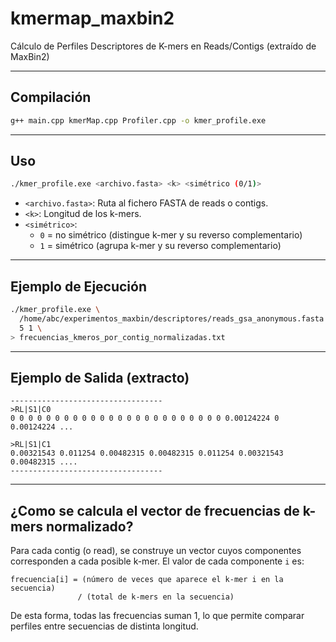 # kmermap_maxbin2

Cálculo de Perfiles Descriptores de K-mers en Reads/Contigs (extraído de MaxBin2)

---

## Compilación

```bash
g++ main.cpp kmerMap.cpp Profiler.cpp -o kmer_profile.exe
```

---

## Uso

```bash
./kmer_profile.exe <archivo.fasta> <k> <simétrico (0/1)>
```

- `<archivo.fasta>`: Ruta al fichero FASTA de reads o contigs.  
- `<k>`: Longitud de los k-mers.  
- `<simétrico>`:  
  - `0` = no simétrico (distingue k-mer y su reverso complementario)  
  - `1` = simétrico (agrupa k-mer y su reverso complementario)  

---

## Ejemplo de Ejecución

```bash
./kmer_profile.exe \
  /home/abc/experimentos_maxbin/descriptores/reads_gsa_anonymous.fasta \
  5 1 \
> frecuencias_kmeros_por_contig_normalizadas.txt
```

---

## Ejemplo de Salida (extracto)

```
----------------------------------
>RL|S1|C0
0 0 0 0 0 0 0 0 0 0 0 0 0 0 0 0 0 0 0 0 0 0 0 0 0.00124224 0 0.00124224 ...

>RL|S1|C1
0.00321543 0.011254 0.00482315 0.00482315 0.011254 0.00321543 0.00482315 ....
----------------------------------
```

---

## ¿Como se calcula el vector de frecuencias de k-mers normalizado?

Para cada contig (o read), se construye un vector cuyos componentes corresponden a cada posible k-mer. El valor de cada componente `i` es:

```
frecuencia[i] = (número de veces que aparece el k-mer i en la secuencia)
               / (total de k-mers en la secuencia)
```

De esta forma, todas las frecuencias suman 1, lo que permite comparar perfiles entre secuencias de distinta longitud.  
